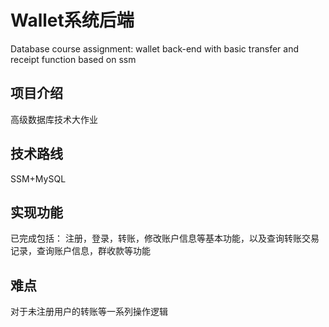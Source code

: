 # Wallet系统后端
Database course assignment: wallet back-end with basic transfer and receipt function based on ssm
## 项目介绍
高级数据库技术大作业
## 技术路线
SSM+MySQL
## 实现功能
已完成包括：
注册，登录，转账，修改账户信息等基本功能，以及查询转账交易记录，查询账户信息，群收款等功能
## 难点
对于未注册用户的转账等一系列操作逻辑


